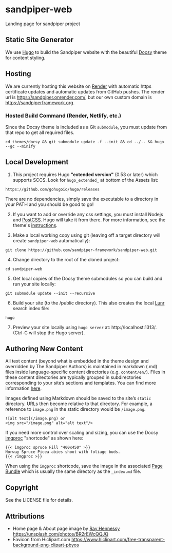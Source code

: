 # sandpiper-web
Landing page for sandpiper project

## Static Site Generator
We use [Hugo](https://gohugo.io/) to build the Sandpiper website with the beautiful [Docsy](https://www.docsy.dev/) theme for content styling.

## Hosting
We are currently hosting this website on [Render](https://render.com/) with automatic https certificate updates and automatic updates from GitHub pushes. The render url is https://sandpiper.onrender.com/, but our own custom domain is https://sandpiperframework.org.

### Hosted Build Command (Render, Netlify, etc.)

Since the Docsy theme is included as a Git `submodule`, you must update from that repo to get all required files.

```
cd themes/docsy && git submodule update -f --init && cd ../.. && hugo --gc --minify
```

## Local Development

1. This project requires Hugo **"extended version"** (0.53 or later) which supports SCCS. Look for `hugo_extended_` at bottom of the Assets list:

```
https://github.com/gohugoio/hugo/releases
```

There are no dependencies, simply save the executable to a directory in your PATH and you should be good to go!

2. If you want to add or override any css settings, you must install Nodejs and [PostCSS](https://postcss.org/). Hugo will take it from there. For more information, see the theme's [instructions](https://www.docsy.dev/docs/getting-started/#install-postcss).

3. Make a local working copy using git (leaving off a target directory will create `sandpiper-web` automatically):

```
git clone https://github.com/sandpiper-framework/sandpiper-web.git
```

4. Change directory to the root of the cloned project:

```
cd sandpiper-web
```

5. Get local copies of the Docsy theme submodules so you can build and run your site locally:

```
git submodule update --init --recursive
```

6. Build your site (to the /public directory). This also creates the local [Lunr](https://lunrjs.com/) search index file:

```
hugo
```

7. Preview your site locally using `hugo server` at: http://localhost:1313/. (Ctrl-C will stop the Hugo server).

## Authoring New Content

All text content (beyond what is embedded in the theme design and overridden by The Sandpiper Authors) is maintained in markdown (.md) files inside language-specific content directories (e.g. `content/en/`). Files in these content directories are typically grouped in subdirectories corresponding to your site’s sections and templates. You can find more information [here](https://www.docsy.dev/docs/adding-content/content/#content-sections-and-templates).

Images defined using Markdown should be saved to the site’s `static` directory. URLs then become relative to that directory. For example, a reference to `image.png` in the static directory would be `/image.png`.

```
![alt text](/image.png) or
<img src="/image.png" alt="alt text"/>
```

If you need more control over scaling and sizing, you can use the Docsy [imgproc](https://www.docsy.dev/docs/adding-content/shortcodes/#imgproc) "shortcode" as shown here:

```
{{< imgproc spruce Fill "400x450" >}}
Norway Spruce Picea abies shoot with foliage buds.
{{< /imgproc >}}
```

When using the `imgproc` shortcode, save the image in the associated [Page Bundle](https://gohugo.io/content-management/page-bundles/) which is usually the same directory as the `_index.md` file.

## Copyright

See the LICENSE file for details.

## Attributions

* Home page & About page image by [Ray Hennessy](https://rayhennessy.com/) https://unsplash.com/photos/BR2rEWcQQJQ
* Favicon from Hiclipart.com https://www.hiclipart.com/free-transparent-background-png-clipart-pbyos 
